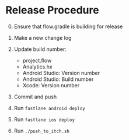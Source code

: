 
# Release Procedure

0. Ensure that flow.gradle is building for release

1. Make a new change log

2. Update build number:
    * project.flow
    * Analytics.hx
    * Android Studio: Version number
    * Android Studio: Build number
    * Xcode: Version number

3. Commit and push

4. Run `fastlane android deploy`

5. Run `fastlane ios deploy`

6. Run `./push_to_itch.sh`
